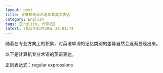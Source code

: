 ```yaml
---
layout: post
title: 计算机专业术语及其英文表达
category: English
tags: [English, 计算机]
latest: 2015年03月29日 20:01:44
---
```


随着在专业方向上的积累，对英语单词的记忆类别的差异自然会逐渐显现出来。

以下是计算机专业术语的英语表达。

正则表达式：regular expressions  


